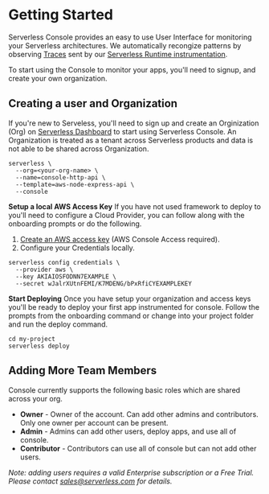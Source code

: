 <!--
title: Using Serveless Console
menuText: Using Serveless Console
description: A guide to using Serverless Console UI
menuOrder: 1
-->

# Getting Started
Serverless Console provides an easy to use User Interface for 
monitoring your Serverless architectures. We automatically
recongize patterns by observing [Traces](traces.md) sent by our
[Serverless Runtime instrumentation](../concepts/index.md).


To start using the Console to monitor your apps, you'll need to
signup, and create your own organization. 


## Creating a user and Organization 
If you're new to Serveless, you'll need to sign up and create an 
Orginization (Org) on [Serverless Dashboard](https://app.serverless.com) 
to start using Serverless Console. An Organization is treated as a 
tenant across Serverless products and data is not able to be shared 
across Organization. 



```text	
serverless \
  --org=<your-org-name> \
  --name=console-http-api \
  --template=aws-node-express-api \
  --console
```

**Setup a local AWS Access Key**
If you have not used framework to deploy to you'll
need to configure a Cloud Provider, you can follow along
with the onboarding prompts or do the following.


1. [Create an AWS access key](https://www.youtube.com/watch?v=KngM5bfpttA)
(AWS Console Access required).
1. Configure your Credentials locally.

```text
serverless config credentials \
  --provider aws \
  --key AKIAIOSFODNN7EXAMPLE \
  --secret wJalrXUtnFEMI/K7MDENG/bPxRfiCYEXAMPLEKEY
```

**Start Deploying**
Once you have setup your organization and access keys
you'll be ready to deploy your first app instrumented
for console. Follow the prompts from the onboarding
command or change into your project folder and run
the deploy command.

```text
cd my-project
serverless deploy
```


## Adding More Team Members

Console currently supports the following basic roles which 
are shared across your org. 

* **Owner** - Owner of the account. Can add other admins and 
contributors. Only one owner per account can be present.
* **Admin** - Admins can add other users, deploy apps, and use 
all of console.
* **Contributor** - Contributors can use all of console but 
can not add other users.

*Note: adding users requires a valid Enterprise subscription
or a Free Trial. Please contact sales@serverless.com for details.*

